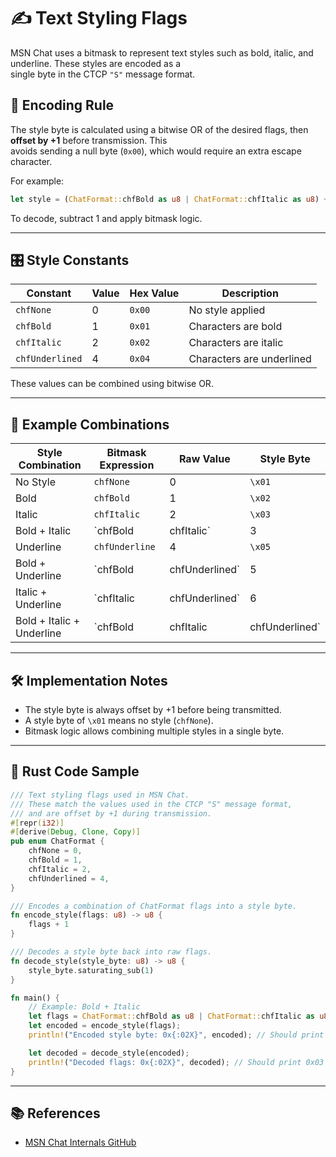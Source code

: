 # ✍️ Text Styling Flags

MSN Chat uses a bitmask to represent text styles such as bold, italic, and underline. These styles are encoded as a  
single byte in the CTCP `"S"` message format.

## 🧠 Encoding Rule

The style byte is calculated using a bitwise OR of the desired flags, then **offset by +1** before transmission. This  
avoids sending a null byte (`0x00`), which would require an extra escape character.

For example:

```rust
let style = (ChatFormat::chfBold as u8 | ChatFormat::chfItalic as u8) + 1; // Encoded as 0x04
```

To decode, subtract 1 and apply bitmask logic.

---

## 🎛️ Style Constants

| Constant        | Value | Hex Value | Description               |
|-----------------|-------|-----------|---------------------------|
| `chfNone`       | 0     | `0x00`    | No style applied          |
| `chfBold`       | 1     | `0x01`    | Characters are bold       |
| `chfItalic`     | 2     | `0x02`    | Characters are italic     |
| `chfUnderlined` | 4     | `0x04`    | Characters are underlined |

These values can be combined using bitwise OR.

---

## 🧪 Example Combinations

| Style Combination         | Bitmask Expression                 | Raw Value | Style Byte |
|---------------------------|---------------------------------------|-----------|------------|
| No Style                  | `chfNone`                             | 0         | `\x01`     |
| Bold                      | `chfBold`                             | 1         | `\x02`     |
| Italic                    | `chfItalic`                           | 2         | `\x03`     |
| Bold + Italic             | `chfBold | chfItalic`                 | 3         | `\x04`     |
| Underline                 | `chfUnderline`                        | 4         | `\x05`     |
| Bold + Underline          | `chfBold | chfUnderlined`             | 5         | `\x06`     |
| Italic + Underline        | `chfItalic | chfUnderlined`           | 6         | `\x07`     |
| Bold + Italic + Underline | `chfBold | chfItalic | chfUnderlined` | 7         | `\x08`     |

---

## 🛠️ Implementation Notes

- The style byte is always offset by +1 before being transmitted.
- A style byte of `\x01` means no style (`chfNone`).
- Bitmask logic allows combining multiple styles in a single byte.

---

## 🧾 Rust Code Sample

```rust
/// Text styling flags used in MSN Chat.
/// These match the values used in the CTCP "S" message format,
/// and are offset by +1 during transmission.
#[repr(i32)]
#[derive(Debug, Clone, Copy)]
pub enum ChatFormat {
    chfNone = 0,
    chfBold = 1,
    chfItalic = 2,
    chfUnderlined = 4,
}

/// Encodes a combination of ChatFormat flags into a style byte.
fn encode_style(flags: u8) -> u8 {
    flags + 1
}

/// Decodes a style byte back into raw flags.
fn decode_style(style_byte: u8) -> u8 {
    style_byte.saturating_sub(1)
}

fn main() {
    // Example: Bold + Italic
    let flags = ChatFormat::chfBold as u8 | ChatFormat::chfItalic as u8;
    let encoded = encode_style(flags);
    println!("Encoded style byte: 0x{:02X}", encoded); // Should print 0x04

    let decoded = decode_style(encoded);
    println!("Decoded flags: 0x{:02X}", decoded); // Should print 0x03
}
```

---

## 📚 References

- [MSN Chat Internals GitHub](https://github.com/MSNChatInternals)
